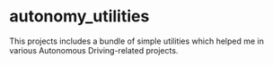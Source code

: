 # autonomy_utilities
This projects includes a bundle of simple utilities which helped me in various Autonomous Driving-related projects.
